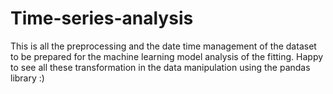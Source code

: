 # Time-series-analysis
This is all the preprocessing and the date time management of the dataset to be prepared for the machine learning model analysis of the fitting. Happy to see all these transformation in the data manipulation using the pandas library :)
